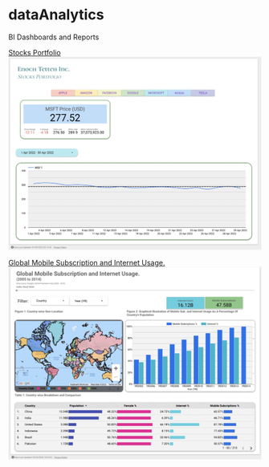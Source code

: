# dataAnalytics
BI Dashboards and Reports


[Stocks Portfolio](https://datastudio.google.com/reporting/7f366d7a-6416-4781-a215-c54afab52dbc) 
![](https://github.com/etetteh/dataAnalytics/blob/main/stocks_portfolio.JPG?raw=true)


[Global Mobile Subscription and Internet Usage.](https://datastudio.google.com/reporting/d934ffdc-9c91-44e5-91be-b518eca81992)
![](https://github.com/etetteh/dataAnalytics/blob/main/Global%20Mobile%20Subscription%20and%20Internet%20Usage.JPG?raw=true)



